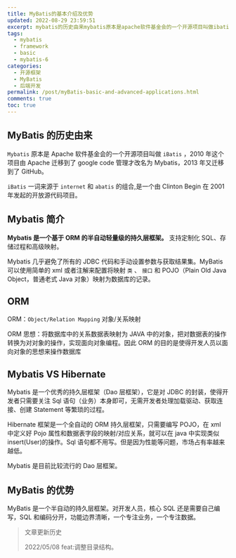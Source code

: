 ```yaml
---
title: MyBatis的基本介绍及优势
updated: 2022-08-29 23:59:51
excerpt: mybatis的历史由来mybatis原本是apache软件基金会的一个开源项目叫做ibatis年这个项目由apache迁移到了googlecode管理才改名为mybatis年又迁移到了github。ibatis一词来源于internet和abatis的组合是一个由clintonbegin在年发起的开放源代码项目。mybatis简介mybatis是一个基于orm的半自动轻量级的持久层框架。支持定制化sql存储过程和高级映射。mybatis几乎避免了所有的jdbc代码和手动设置参数与获取结果集。mybati
tags:
  - mybatis
  - framework
  - basic
  - mybatis-6
categories:
  - 开源框架
  - MyBatis
  - 后端开发
permalink: /post/myBatis-basic-and-advanced-applications.html
comments: true
toc: true
---
```

## MyBatis 的历史由来

`Mybatis` 原本是 Apache 软件基金会的一个开源项目叫做 `iBatis` ，2010 年这个项目由 Apache 迁移到了 google code 管理才改名为 Mybatis，2013 年又迁移到了 GitHub。

`iBatis` 一词来源于 `internet` 和 `abatis` 的组合,是一个由 Clinton Begin 在 2001 年发起的开放源代码项目。

## Mybatis 简介

**Mybatis 是一个基于 ORM 的半自动轻量级的持久层框架。** 支持定制化 SQL、存储过程和高级映射。

Mybatis 几乎避免了所有的 JDBC 代码和手动设置参数与获取结果集。MyBatis 可以使用简单的 xml 或者注解来配置将映射 `类` 、 `接口` 和 POJO（Plain Old Java Object，普通老式 Java 对象）映射为数据库的记录。

## ORM

ORM：`Object/Relation Mapping` 对象/关系映射

ORM 思想：将数据库中的关系数据表映射为 JAVA 中的对象，把对数据表的操作转换为对对象的操作，实现面向对象编程。因此 ORM 的目的是使得开发人员以面向对象的思想来操作数据库

## Mybatis VS Hibernate

Mybatis 是一个优秀的持久层框架（Dao 层框架），它是对 JDBC 的封装，使得开发者只需要关注 Sql 语句（业务）本身即可，无需开发者处理加载驱动、获取连接、创建 Statement 等繁琐的过程。

Hibernate 框架是一个全自动的 ORM 持久层框架，只需要编写 POJO，在 xml 中定义好 Pojo 属性和数据表字段的映射/对应关系，就可以在 java 中实现类似 insert(User)的操作。Sql 语句都不用写。但是因为性能等问题，市场占有率越来越低。

Mybatis 是目前比较流行的 Dao 层框架。

## MyBatis 的优势

MyBatis 是一个半自动的持久层框架。对开发人员，核心 SQL 还是需要自己编写，SQL 和编码分开，功能边界清晰，一个专注业务，一个专注数据。

> 文章更新历史
>
> 2022/05/08 feat:调整目录结构。
>